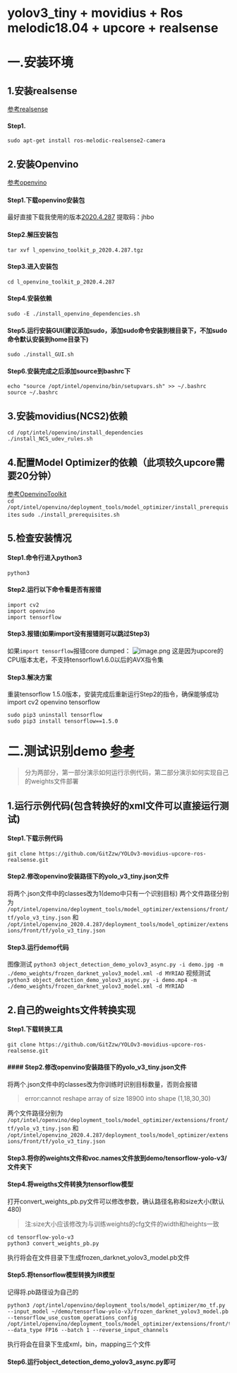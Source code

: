 # yolov3_tiny + movidius + Ros melodic18.04 + upcore + realsense


# 一.安装环境

## 1.安装realsense
[参考realsense](https://github.com/IntelRealSense/realsense-ros)
#### Step1.
`sudo apt-get install ros-melodic-realsense2-camera`

## 2.安装Openvino
[参考openvino](https://software.intel.com/en-us/articles/get-started-with-neural-compute-stick)
#### Step1.下载openvino安装包
最好直接下载我使用的版本[2020.4.287](https://pan.baidu.com/s/1X1k8_Hwbyhu7Na1Nx0-WXg) 提取码：jhbo 
#### Step2.解压安装包
`tar xvf l_openvino_toolkit_p_2020.4.287.tgz`
#### Step3.进入安装包
`cd l_openvino_toolkit_p_2020.4.287`
#### Step4.安装依赖
`sudo -E ./install_openvino_dependencies.sh`
#### Step5.运行安装GUI(建议添加sudo，添加sudo命令安装到根目录下，不加sudo命令默认安装到home目录下)
`sudo ./install_GUI.sh`
#### Step6.安装完成之后添加source到bashrc下
```
echo "source /opt/intel/openvino/bin/setupvars.sh" >> ~/.bashrc
source ~/.bashrc
```

## 3.安装movidius(NCS2)依赖
`cd /opt/intel/openvino/install_dependencies`  
`./install_NCS_udev_rules.sh`

## 4.配置Model Optimizer的依赖（此项较久upcore需要20分钟）
[参考OpenvinoToolkit](https://docs.openvinotoolkit.org/2019_R2/_docs_install_guides_installing_openvino_linux.html#install-external-dependencies)    
`cd /opt/intel/openvino/deployment_tools/model_optimizer/install_prerequisites`
`sudo ./install_prerequisites.sh`

## 5.检查安装情况
#### Step1.命令行进入python3
`python3`
#### Step2.运行以下命令看是否有报错
```
import cv2
import openvino
import tensorflow
```
#### Step3.报错(如果import没有报错则可以跳过Step3)
如果`import tensorflow`报错core dumped：
![image.png](https://i.loli.net/2020/10/31/d8ALNvUqgIHP1ci.png)
这是因为upcore的CPU版本太老，不支持tensorflow1.6.0以后的AVX指令集

#### Step3.解决方案
重装tensorflow 1.5.0版本，安装完成后重新运行Step2的指令，确保能够成功import cv2 openvino tensorflow    
```
sudo pip3 uninstall tensorflow
sudo pip3 install tensorflow==1.5.0
```



# 二.测试识别demo [参考](https://ptitdeveloper.com/blog/openvino-toi-uu-hoa-hieu-suat-model-darknet-yolov3/)
>  分为两部分，第一部分演示如何运行示例代码，第二部分演示如何实现自己的weights文件部署
## 1.运行示例代码(包含转换好的xml文件可以直接运行测试)

#### Step1.下载示例代码
`git clone https://github.com/GitZzw/YOLOv3-movidius-upcore-ros-realsense.git`

#### Step2.修改openvino安装路径下的yolo_v3_tiny.json文件
将两个.json文件中的classes改为1(demo中只有一个识别目标)
两个文件路径分别为
`/opt/intel/openvino/deployment_tools/model_optimizer/extensions/front/tf/yolo_v3_tiny.json` 和 `/opt/intel/openvino_2020.4.287/deployment_tools/model_optimizer/extensions/front/tf/yolo_v3_tiny.json`

#### Step3.运行demo代码
图像测试
`python3 object_detection_demo_yolov3_async.py -i demo.jpg -m ./demo_weights/frozen_darknet_yolov3_model.xml -d MYRIAD`
视频测试
`python3 object_detection_demo_yolov3_async.py -i demo.mp4 -m ./demo_weights/frozen_darknet_yolov3_model.xml -d MYRIAD`

## 2.自己的weights文件转换实现
#### Step1.下载转换工具
`git clone https://github.com/GitZzw/YOLOv3-movidius-upcore-ros-realsense.git`

#### #### Step2.修改openvino安装路径下的yolo_v3_tiny.json文件
将两个.json文件中的classes改为你训练时识别目标数量，否则会报错
> error:cannot reshape array of size 18900 into shape (1,18,30,30)

两个文件路径分别为
`/opt/intel/openvino/deployment_tools/model_optimizer/extensions/front/tf/yolo_v3_tiny.json` 和 `/opt/intel/openvino_2020.4.287/deployment_tools/model_optimizer/extensions/front/tf/yolo_v3_tiny.json`

#### Step3.将你的weights文件和voc.names文件放到demo/tensorflow-yolo-v3/文件夹下

#### Step4.将weigths文件转换为tensorflow模型
打开convert_weights_pb.py文件可以修改参数，确认路径名称和size大小(默认480)
> 注:size大小应该修改为与训练weights的cfg文件的width和heights一致

```
cd tensorflow-yolo-v3
python3 convert_weights_pb.py

```
执行将会在文件目录下生成frozen_darknet_yolov3_model.pb文件

#### Step5.将tensorflow模型转换为IR模型
记得将.pb路径设为自己的
```
python3 /opt/intel/openvino/deployment_tools/model_optimizer/mo_tf.py --input_model ~/demo/tensorflow-yolo-v3/frozen_darknet_yolov3_model.pb --tensorflow_use_custom_operations_config /opt/intel/openvino/deployment_tools/model_optimizer/extensions/front/tf/yolo_v3_tiny.json --data_type FP16 --batch 1 --reverse_input_channels
```
执行将会在目录下生成xml，bin，mapping三个文件

#### Step6.运行object_detection_demo_yolov3_async.py即可
